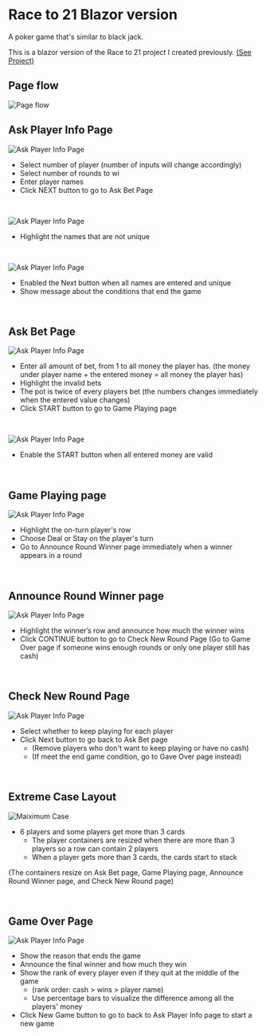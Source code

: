 # Race to 21 Blazor version
A poker game that's similar to black jack.

This is a blazor version of the Race to 21 project I created previously. [(See Project)](https://github.com/KevinSu-yc/RaceTo21_Game_Improvement)

## Page flow

![Page flow](./wwwroot/sample-data/readme-img/page_flow.png)

## Ask Player Info Page

![Ask Player Info Page](./wwwroot/sample-data/readme-img/ask_player_info_page.png)
* Select number of player (number of inputs will change accordingly)
* Select number of rounds to wi
* Enter player names
* Click NEXT button to go to Ask Bet Page 

<br>

![Ask Player Info Page](./wwwroot/sample-data/readme-img/ask_player_info_page_invalid.png)
* Highlight the names that are not unique

<br>

![Ask Player Info Page](./wwwroot/sample-data/readme-img/ask_player_info_page_enable.png)
* Enabled the Next button when all names are entered and unique
* Show message about the conditions that end the game

<br>

## Ask Bet Page
![Ask Player Info Page](./wwwroot/sample-data/readme-img/ask_bet_page_invalid.png)
* Enter all amount of bet, from 1 to all money the player has. (the money under player name + the entered money = all money the player has)
* Highlight the invalid bets
* The pot is twice of every players bet (the numbers changes immediately when the entered value changes)
* Click START button to go to Game Playing page

<br>

![Ask Player Info Page](./wwwroot/sample-data/readme-img/ask_bet_page_valid.png)
* Enable the START button when all entered money are valid

<br>

## Game Playing page
![Ask Player Info Page](./wwwroot/sample-data/readme-img/game_playing_page.png)
* Highlight the on-turn player's row
* Choose Deal or Stay on the player's turn
* Go to Announce Round Winner page immediately when a winner appears in a round

<br>

## Announce Round Winner page
![Ask Player Info Page](./wwwroot/sample-data/readme-img/announce_winner_page.png)
* Highlight the winner’s row and announce how much the winner wins
* Click CONTINUE button to go to Check New Round Page (Go to Game Over page if someone wins enough rounds or only one player still has cash)

<br>

## Check New Round Page
![Ask Player Info Page](./wwwroot/sample-data/readme-img/check_new_round_page.png)
* Select whether to keep playing for each player
* Click Next button to go back to Ask Bet page
    * (Remove players who don't want to keep playing or have no cash)
    * (If meet the end game condition, go to Gave Over page instead)

<br>

## Extreme Case Layout
![Maiximum Case](./wwwroot/sample-data/readme-img/maximum-case.png)
* 6 players and some players get more than 3 cards
    * The player containers are resized when there are more than 3 players so a row can contain 2 players
    * When a player gets more than 3 cards, the cards start to stack

(The containers resize on Ask Bet page, Game Playing page, Announce Round Winner page, and Check New Round page)

<br>

## Game Over Page
![Ask Player Info Page](./wwwroot/sample-data/readme-img/game_over_page.png)
* Show the reason that ends the game
* Announce the final winner and how much they win
* Show the rank of every player even if they quit at the middle of the game
    * (rank order: cash > wins > player name)
    * Use percentage bars to visualize the difference among all the players' money
* Click New Game button to go to back to Ask Player Info page to start a new game